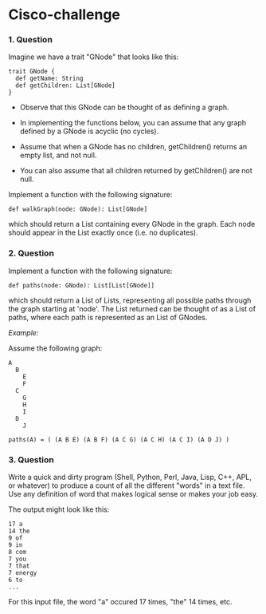 # Cisco-challenge

### 1. Question
Imagine we have a trait "GNode" that looks like this:

```
trait GNode {
  def getName: String
  def getChildren: List[GNode]
}
```

- Observe that this GNode can be thought of as defining a graph.

- In implementing the functions below, you can assume that any
graph defined by a GNode is acyclic (no cycles).

- Assume that when a GNode has no children, getChildren() returns
an empty list, and not null.

- You can also assume that all children returned by getChildren()
are not null.

Implement a function with the following signature:

```
def walkGraph(node: GNode): List[GNode]
```

which should return a List containing every GNode in the graph. Each node should appear in the List
exactly once (i.e. no duplicates).

### 2. Question

Implement a function with the following signature:

```
def paths(node: GNode): List[List[GNode]]
```

which should return a List of Lists, representing all possible paths through the graph starting at 'node'.
The List returned can be thought of as a List of paths, where each path is represented as an List of
GNodes.

*Example:*

  Assume the following graph:

```
A
  B
    E
    F
  C
    G
    H
    I
  D
    J
    
paths(A) = ( (A B E) (A B F) (A C G) (A C H) (A C I) (A D J) )
```

### 3. Question

Write a quick and dirty program (Shell, Python, Perl, Java, Lisp, C++, APL, or whatever) to produce a count of all the different "words" in a text file. Use any definition of word that makes logical sense or makes your job easy. 

The output might look like this:

```
17 a
14 the
9 of
9 in
8 com
7 you
7 that
7 energy
6 to
...
```

For this input file, the word "a" occured 17 times, "the" 14 times, etc.
